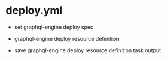 



# deploy.yml


* set graphql-engine deploy spec

* graphql-engine deploy resource definition

* save graphql-engine deploy resource definition task output